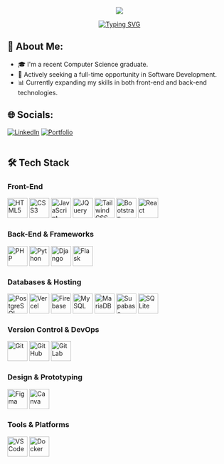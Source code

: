 <!-- HERO BANNER -->
<p align="center">
  <img src="https://capsule-render.vercel.app/api?type=waving&color=0:fc7303,100:ffb347&height=200&section=header&text=Hi%20There!%20I'm%20John%20Patrick%20Marasigan%20👨‍💻&fontSize=30&animation=fadeIn&fontColor=ffffff"/>
</p>

<div align="center">
  <a href="https://git.io/typing-svg">
    <img src="https://readme-typing-svg.herokuapp.com?font=Fira+Code&pause=1000&width=435&lines=Aspiring+Full+Stack+Developer;I+am+a+Computer+Science+Graduate;Exploring+New+Technologies!;Building+Responsive+Web+Apps" alt="Typing SVG" />
  </a>
</div>

## 🚀 About Me:
- 🎓 I'm a recent Computer Science graduate.
- 💼 Actively seeking a full-time opportunity in Software Development.
- 📊 Currently expanding my skills in both front-end and back-end technologies.

## 🌐 Socials:
[![LinkedIn](https://img.shields.io/badge/LinkedIn-%230077B5.svg?&logo=linkedin&logoColor=white)](https://www.linkedin.com/in/jpmaradev/)
[![Portfolio](https://img.shields.io/badge/Portfolio-%2300aaff.svg?&logo=portfolio&logoColor=white)](https://jaypdev.vercel.app)
<br><br>

## 🛠️ Tech Stack
<h3>Front-End</h3>
<p align="left">
  <img src="https://cdn.jsdelivr.net/gh/devicons/devicon/icons/html5/html5-original.svg" alt="HTML5" width="45" height="45" title="HTML5"/>
  <img src="https://cdn.jsdelivr.net/gh/devicons/devicon/icons/css3/css3-original.svg" alt="CSS3" width="45" height="45" title="CSS3"/>
  <img src="https://cdn.jsdelivr.net/gh/devicons/devicon/icons/javascript/javascript-original.svg" alt="JavaScript" width="45" height="45" title="JavaScript"/>
  <img src="https://cdn.jsdelivr.net/gh/devicons/devicon/icons/jquery/jquery-original-wordmark.svg" alt="JQuery" width="45" height="45" title="JQuery"/>
  <img src="https://cdn.jsdelivr.net/gh/devicons/devicon/icons/tailwindcss/tailwindcss-original.svg" alt="Tailwind CSS" width="45" height="45" title="Tailwind CSS"/>
  <img src="https://cdn.jsdelivr.net/gh/devicons/devicon/icons/bootstrap/bootstrap-original.svg" alt="Bootstrap" width="45" height="45" title="Bootstrap"/>
  <img src="https://cdn.jsdelivr.net/gh/devicons/devicon/icons/react/react-original.svg" alt="React" width="45" height="45" title="React"/>
</p>

<h3>Back-End & Frameworks</h3>
<p align="left">
  <img src="https://cdn.jsdelivr.net/gh/devicons/devicon/icons/php/php-original.svg" alt="PHP" width="45" height="45" title="PHP"/>
  <img src="https://cdn.jsdelivr.net/gh/devicons/devicon/icons/python/python-original.svg" alt="Python" width="45" height="45" title="Python"/>
  <img src="https://cdn.jsdelivr.net/gh/devicons/devicon/icons/django/django-plain.svg" alt="Django" width="45" height="45" title="Django"/>
  <img src="https://cdn.jsdelivr.net/gh/devicons/devicon/icons/flask/flask-original.svg" alt="Flask" width="45" height="45" title="Flask"/>
</p>

<h3>Databases & Hosting</h3>
<p align="left">
  <img src="https://cdn.jsdelivr.net/gh/devicons/devicon/icons/postgresql/postgresql-original.svg" alt="PostgreSQL" width="45" height="45" title="PostgreSQL"/>
  <img src="https://cdn.jsdelivr.net/gh/devicons/devicon/icons/vercel/vercel-original.svg" alt="Vercel" width="45" height="45" title="Vercel"/>
  <img src="https://cdn.jsdelivr.net/gh/devicons/devicon/icons/firebase/firebase-plain.svg" alt="Firebase" width="45" height="45" title="Firebase"/>
  <img src="https://cdn.jsdelivr.net/gh/devicons/devicon/icons/mysql/mysql-original.svg" alt="MySQL" width="45" height="45" title="MySQL"/>
  <img src="https://cdn.jsdelivr.net/gh/devicons/devicon/icons/mariadb/mariadb-original.svg" alt="MariaDB" width="45" height="45" title="MariaDB"/>
  <img src="https://cdn.jsdelivr.net/gh/devicons/devicon/icons/supabase/supabase-original.svg" alt="Supabase" width="45" height="45" title="Supabase"/>
  <img src="https://cdn.jsdelivr.net/gh/devicons/devicon/icons/sqlite/sqlite-original.svg" alt="SQLite" width="45" height="45" title="SQLite"/>
</p>

<h3>Version Control & DevOps</h3>
<p align="left">
  <img src="https://cdn.jsdelivr.net/gh/devicons/devicon/icons/git/git-original.svg" alt="Git" width="45" height="45" title="Git"/>
  <img src="https://cdn.jsdelivr.net/gh/devicons/devicon/icons/github/github-original.svg" alt="GitHub" width="45" height="45" title="GitHub"/>
  <img src="https://cdn.jsdelivr.net/gh/devicons/devicon/icons/gitlab/gitlab-original.svg" alt="GitLab" width="45" height="45" title="GitLab"/>
</p>

<h3>Design & Prototyping</h3>
<p align="left">
  <img src="https://cdn.jsdelivr.net/gh/devicons/devicon/icons/figma/figma-original.svg" alt="Figma" width="45" height="45" title="Figma"/>
  <img src="https://cdn.jsdelivr.net/gh/devicons/devicon/icons/canva/canva-original.svg" alt="Canva" width="45" height="45" title="Canva"/>
</p>

<h3>Tools & Platforms</h3>
<p align="left">
  <img src="https://cdn.jsdelivr.net/gh/devicons/devicon/icons/vscode/vscode-original.svg" alt="VSCode" width="45" height="45" title="VSCode"/>
  <img src="https://cdn.jsdelivr.net/gh/devicons/devicon/icons/docker/docker-original.svg" alt="Docker" width="45" height="45" title="Docker"/>
</p>

